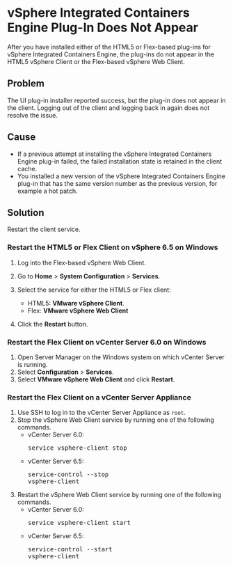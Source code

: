 # vSphere Integrated Containers Engine Plug-In Does Not Appear #

After you have installed either of the HTML5 or Flex-based plug-ins for vSphere Integrated Containers Engine, the plug-ins do not appear in the HTML5 vSphere Client or the Flex-based vSphere Web Client.

## Problem ##

The UI plug-in installer reported success, but the plug-in does not appear in the client. Logging out of the client and logging back in again does not resolve the issue.

## Cause ##

- If a previous attempt at installing the vSphere Integrated Containers Engine plug-in failed, the failed installation state is retained in the client cache.
- You installed a new version of the vSphere Integrated Containers Engine plug-in that has the same version number as the previous version, for example a hot patch.

## Solution ##

Restart the client service.

### Restart the HTML5 or Flex Client on vSphere 6.5 on Windows ###

1. Log into the Flex-based vSphere Web Client.
2. Go to **Home** > **System Configuration** > **Services**.
3. Select the service for either the HTML5 or Flex client:

   - HTML5: **VMware vSphere Client**.
   - Flex: **VMware vSphere Web Client**
3. Click the **Restart** button.

### Restart the Flex Client on vCenter Server 6.0 on Windows ###

1. Open Server Manager on the Windows system on which vCenter Server is running.
2. Select **Configuration** > **Services**.
3. Select **VMware vSphere Web Client** and click **Restart**.

### Restart the Flex Client on a vCenter Server Appliance ###

1. Use SSH to log in to the vCenter Server Appliance as `root`.
2. Stop the vSphere Web Client service by running one of the following commands.
   - vCenter Server 6.0: <pre>service vsphere-client stop</pre>
   - vCenter Server 6.5: <pre>service-control --stop vsphere-client</pre>
3. Restart the vSphere Web Client service by running one of the following commands.
   - vCenter Server 6.0:<pre>service vsphere-client start</pre>
   - vCenter Server 6.5: <pre>service-control --start vsphere-client</pre>



